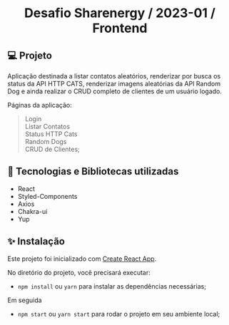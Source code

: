 <h1 align="center">Desafio Sharenergy / 2023-01 / Frontend</h1>

## 💻 Projeto

Aplicação destinada a listar contatos aleatórios, renderizar por busca os status da API HTTP CATS, renderizar imagens aleatórias da API Random Dog e ainda realizar o CRUD completo de clientes de um usuário logado.

Páginas da aplicação:

> Login<br>
> Listar Contatos<br>
> Status HTTP Cats<br>
> Random Dogs<br>
> CRUD de Clientes;

## 🔨 Tecnologias e Bibliotecas utilizadas

- React
- Styled-Components
- Axios
- Chakra-ui
- Yup

## ✨ Instalação

Este projeto foi inicializado com [Create React App](https://github.com/facebook/create-react-app).

No diretório do projeto, você precisará executar:

- `npm install` ou `yarn` para instalar as dependências necessárias;

Em seguida

- `npm start` ou `yarn start` para rodar o projeto em seu ambiente local;
